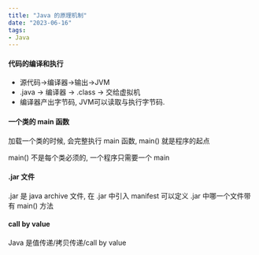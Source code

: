```yaml
---
title: "Java 的原理机制"
date: "2023-06-16"
tags:
- Java
---
```


#### 代码的编译和执行
- 源代码->编译器->输出->JVM
- .java -> 编译器 -> .class -> 交给虚拟机
- 编译器产出字节码, JVM可以读取与执行字节码.

#### 一个类的 main 函数
加载一个类的时候, 会完整执行 main 函数, main() 就是程序的起点

main() 不是每个类必须的, 一个程序只需要一个 main

#### .jar 文件
.jar 是 java archive 文件, 在 .jar 中引入 manifest 可以定义 .jar 中哪一个文件带有 main() 方法

#### call by value
Java 是值传递/拷贝传递/call by value